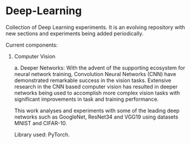 # Deep-Learning

Collection of Deep Learning experiments. It is an evolving repository with new sections and experiments being added periodically.

Current components:
1. Computer Vision

      a. Deeper Networks:
          With the advent of the supporting ecosystem for neural network training, Convolution Neural Networks (CNN) have demonstrated remarkable success in the vision tasks. Extensive research in the CNN based computer vision has resulted in deeper networks being used to accomplish more complex vision tasks with significant improvements in task and training performance.
          
      This work analyses and experiments with some of the leading deep networks such as GoogleNet, ResNet34 and VGG19 using datasets MNIST and CIFAR-10.
      
      Library used: PyTorch.
      
